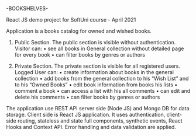 -BOOKSHELVES-

React JS demo project for SoftUni course - April 2021

Application is a books catalog for owned and wished books.
1. Public Section.
The public section is visible without authentication. 
Visitor can:
• see all books in General collection without detailed page for every book
• can filter books by genres or authors

2. Private Section.
The private section is visible for all registered users.
Logged User can:
• create  information about books in the general collection
• add books from the general collection to his “Wish List” and to his “Owned Books”
• edit book information from books his lists 
• comment a book 
• can access a list with his all comments
• can edit and delete his comments
• can filter books by genres or authors

The application use REST API server side (Node JS) and Mongo DB for data storage. 
Client side is React JS application. It uses authentication, client-side routing, stateless and state full components, synthetic events, React Hooks and Context API. Error handling and data validation are applied.
